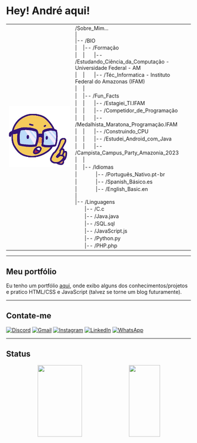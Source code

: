 # Hey! André aqui!

<table>  <tr>
  <td>
    <img src="nerd_emoji!.jpg" alt="Nerd Emoji" style="min-width:150px;min-height:150px;">
  </td>
  <td>
    /Sobre_Mim... <br>
    | <br>
    |-- /BIO <br>
    |ㅤ |-- /Formação <br>
    |ㅤ |ㅤㅤ|-- /Estudando_Ciência_da_Computação - Universidade Federal - AM<br>
    |ㅤ |ㅤㅤ|-- /Téc_Informatica - Instituto Federal do Amazonas (IFAM) <br>
    |ㅤ | <br>
    |ㅤ |-- /Fun_Facts <br>
    |ㅤ |ㅤㅤ|-- /Estagiei_TI.IFAM <br>
    |ㅤ |ㅤㅤ|-- /Competidor_de_Programação <br>
    |ㅤ |ㅤㅤ|-- /Medalhista_Maratona_Programação.IFAM <br>
    |ㅤ |ㅤㅤ|-- /Construindo_CPU <br>
    |ㅤ |ㅤㅤ|-- /Estudei_Android_com_Java <br>
    |ㅤ |ㅤㅤ|-- /Campista_Campus_Party_Amazonia_2023 <br>
    |ㅤ | <br>
    |ㅤ |-- /Idiomas <br>
    |ㅤㅤㅤㅤ|-- /Português_Nativo.pt-br <br>
    |ㅤㅤㅤㅤ|-- /Spanish_Básico.es <br>
    |ㅤㅤㅤㅤ|-- /English_Basic.en <br>
    | <br>
    |-- /Linguagens <br>
    ㅤㅤ|-- /C.c <br>
    ㅤㅤ|-- /Java.java <br>
    ㅤㅤ|-- /SQL.sql <br>
    ㅤㅤ|-- /JavaScript.js <br>
    ㅤㅤ|-- /Python.py <br>
    ㅤㅤ|-- /PHP.php <br>
  </td>
</table>

---

## Meu portfólio

Eu tenho um portfólio [aqui](https://andrekaled.vercel.app/), onde exibo alguns dos conhecimentos/projetos e pratico HTML/CSS e JavaScript (talvez se torne um blog futuramente).

---

## Contate-me

[![Discord](https://img.shields.io/badge/Discord-%235865F2.svg?style=for-the-badge&logo=discord&logoColor=white)](https://discord.com/channels/@me/756650873073041428) [![Gmail](https://img.shields.io/badge/Gmail-D14836?style=for-the-badge&logo=gmail&logoColor=white)](mailto:andrekaled9@gmail.com) [![Instagram](https://img.shields.io/badge/Instagram-%23E4405F.svg?style=for-the-badge&logo=Instagram&logoColor=white)](https://instagram.com/andre.kaled) [![LinkedIn](https://img.shields.io/badge/linkedin-%230077B5.svg?style=for-the-badge&logo=linkedin&logoColor=white)](https://www.linkedin.com/in/andr%C3%A9-kaled) [![WhatsApp](https://img.shields.io/badge/WhatsApp-25D366?style=for-the-badge&logo=whatsapp&logoColor=white)](https://wa.me/92994392152)

---

## Status

<div align="center">
  <img width='49%' height=195px src='https://leetcard.jacoblin.cool/andrekaled9?theme=nord&font=Abel'>
  <img width='41%' height=195px src='https://github-readme-stats.vercel.app/api/top-langs/?username=AndreKaled&layout=compact&theme=tokyonight&locale=pt-br'>
</div>
